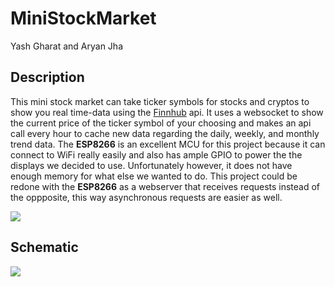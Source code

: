 # MiniStockMarket
Yash Gharat and Aryan Jha

## Description
This mini stock market can take ticker symbols for stocks and cryptos to show you real time-data using the [Finnhub](https://finnhub.io/) api. It uses a websocket to show the current price of the ticker symbol of your choosing and makes an api call every hour to cache new data regarding the daily, weekly, and monthly trend data. The **ESP8266** is an excellent MCU for this project because it can connect to WiFi really easily and also has ample GPIO to power the the displays we decided to use. Unfortunately however, it does not have enough memory for what else we wanted to do. This project could be redone with the **ESP8266** as a webserver that receives requests instead of the oppposite, this way asynchronous requests are easier as well.

![](https://i.imgur.com/tEPPsww.jpg)

## Schematic

![](https://i.imgur.com/to6d1cT.png)
